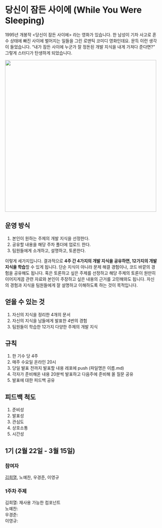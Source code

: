 # 당신이 잠든 사이에 (While You Were Sleeping)
1995년 개봉작 <당신이 잠든 사이에> 라는 영화가 있습니다. 한 남성이 기차 사고로 혼수 상태에 빠진 사이에 벌어지는 일들을 그린 로맨틱 코미디 영화인데요. 문득 이런 생각이 들었습니다. “내가 잠든 사이에 누군가 잘 정돈된 개발 지식을 내게 가져다 준다면?” 그렇게 스터디가 탄생하게 되었습니다.   


<img src="https://user-images.githubusercontent.com/76519867/220370928-ecdfa7d9-e8bb-4fa2-b29d-af69a51ce573.jpg" width="500">  

## 운영 방식
1. 본인이 원하는 주제의 개발 지식을 선정한다.
2. 공유할 내용을 해당 주차 폴더에 업로드 한다.
3. 팀원들에게 소개하고, 설명하고, 토론한다.

이렇게 세가지입니다. 결과적으로 **4주 간 4가지의 개발 지식을 공유하면, 12가지의 개발 지식을 학습**할 수 있게 됩니다. 단순 지식이 아니라 문제 해결 경험이나, 코드 바깥의 경험을 공유해도 됩니다. 혹은 토론하고 싶은 주제를 선정하고 해당 주제의 토론이 원만히 이어지게끔 관련 자료와 본인이 주장하고 싶은 내용의 근거를 고민해와도 됩니다. 자신의 경험과 지식을 팀원들에게 잘 설명하고 이해하도록 하는 것이 목적입니다.

## 얻을 수 있는 것
1. 자신의 지식을 정리한 4개의 문서
2. 자신의 지식을 남들에게 발표한 4번의 경험
3. 팀원들이 학습한 12가지 다양한 주제의 개발 지식

## 규칙
1. 한 기수 당 4주
2. 매주 수요일 온라인 20시
3. 당일 발표 전까지 발표할 내용 레포에 push (파일명은 이름.md)
4. 각자가 준비해온 내용 20분씩 발표하고 다음주에 준비해 올 질문 공유
5. 발표에 대한 피드백 공유

## 피드백 척도
1. 준비성
2. 발표성
3. 관심도
4. 상호소통
5. 시간성

## 1기 (2월 22일 - 3월 15일)
### 참여자
[김희열](https://github.com/herekim), 노예찬, 우경준, 이영규
### 1주차 주제
김희열: 재사용 가능한 컴포넌트  
노예찬:  
우경준:  
이영규:  
